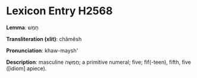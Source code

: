 # Lexicon Entry H2568

**Lemma**: חָמֵשׁ

**Transliteration (xlit)**: châmêsh

**Pronunciation**: khaw-maysh'

**Description**:
masculine חֲמִשָּׁה; a primitive numeral; five; fif(-teen), fifth, five ([idiom] apiece).
